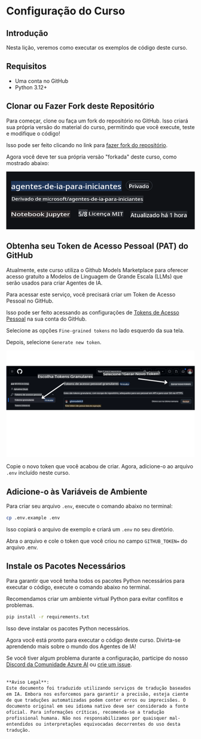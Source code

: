 # Configuração do Curso

## Introdução

Nesta lição, veremos como executar os exemplos de código deste curso.

## Requisitos

- Uma conta no GitHub
- Python 3.12+

## Clonar ou Fazer Fork deste Repositório

Para começar, clone ou faça um fork do repositório no GitHub. Isso criará sua própria versão do material do curso, permitindo que você execute, teste e modifique o código!

Isso pode ser feito clicando no link para [fazer fork do repositório](https://github.com/microsoft/ai-agents-for-beginners/fork).

Agora você deve ter sua própria versão "forkada" deste curso, como mostrado abaixo:

![Repositório Forkado](../../../translated_images/forked-repo.eea246a73044cc984a1e462349e36e7336204f00785e3187b7399905feeada07.pt.png)

## Obtenha seu Token de Acesso Pessoal (PAT) do GitHub

Atualmente, este curso utiliza o Github Models Marketplace para oferecer acesso gratuito a Modelos de Linguagem de Grande Escala (LLMs) que serão usados para criar Agentes de IA.

Para acessar este serviço, você precisará criar um Token de Acesso Pessoal no GitHub.

Isso pode ser feito acessando as configurações de [Tokens de Acesso Pessoal](https://github.com/settings/personal-access-tokens) na sua conta do GitHub.

Selecione as opções `Fine-grained tokens` no lado esquerdo da sua tela.

Depois, selecione `Generate new token`.

![Gerar Token](../../../translated_images/generate-token.361ec40abe59b84ac68d63c23e2b6854d6fad82bd4e41feb98fc0e6f030e8ef7.pt.png)

Copie o novo token que você acabou de criar. Agora, adicione-o ao arquivo `.env` incluído neste curso.

## Adicione-o às Variáveis de Ambiente

Para criar seu arquivo `.env`, execute o comando abaixo no terminal:

```bash
cp .env.example .env
```

Isso copiará o arquivo de exemplo e criará um `.env` no seu diretório.

Abra o arquivo e cole o token que você criou no campo `GITHUB_TOKEN=` do arquivo .env.

## Instale os Pacotes Necessários

Para garantir que você tenha todos os pacotes Python necessários para executar o código, execute o comando abaixo no terminal.

Recomendamos criar um ambiente virtual Python para evitar conflitos e problemas.

```bash
pip install -r requirements.txt
```

Isso deve instalar os pacotes Python necessários.

Agora você está pronto para executar o código deste curso. Divirta-se aprendendo mais sobre o mundo dos Agentes de IA!

Se você tiver algum problema durante a configuração, participe do nosso [Discord da Comunidade Azure AI](https://discord.gg/kzRShWzttr) ou [crie um issue](https://github.com/microsoft/ai-agents-for-beginners/issues?WT.mc_id=academic-105485-koreyst).
```

**Aviso Legal**:  
Este documento foi traduzido utilizando serviços de tradução baseados em IA. Embora nos esforcemos para garantir a precisão, esteja ciente de que traduções automatizadas podem conter erros ou imprecisões. O documento original em seu idioma nativo deve ser considerado a fonte oficial. Para informações críticas, recomenda-se a tradução profissional humana. Não nos responsabilizamos por quaisquer mal-entendidos ou interpretações equivocadas decorrentes do uso desta tradução.